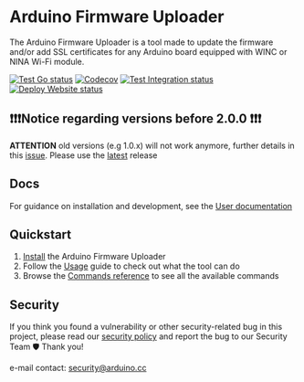 # Arduino Firmware Uploader

The Arduino Firmware Uploader is a tool made to update the firmware and/or add SSL certificates for any Arduino board
equipped with WINC or NINA Wi-Fi module.

[![Test Go status](https://github.com/arduino/arduino-fwuploader/actions/workflows/test-go-task.yml/badge.svg)](https://github.com/arduino/arduino-fwuploader/actions/workflows/test-go-task.yml)
[![Codecov](https://codecov.io/gh/arduino/arduino-fwuploader/branch/main/graph/badge.svg)](https://codecov.io/gh/arduino/arduino-fwuploader)
[![Test Integration status](https://github.com/arduino/arduino-fwuploader/actions/workflows/test-go-integration-task.yml/badge.svg)](https://github.com/arduino/arduino-fwuploader/actions/workflows/test-go-integration-task.yml)
[![Deploy Website status](https://github.com/arduino/arduino-fwuploader/actions/workflows/deploy-cobra-mkdocs-versioned-poetry.yml/badge.svg)](https://github.com/arduino/arduino-fwuploader/actions/workflows/deploy-cobra-mkdocs-versioned-poetry.yml)

## ❗❗❗Notice regarding versions before 2.0.0 ❗❗❗

**ATTENTION** old versions (e.g 1.0.x) will not work anymore, further details in this [issue]. Please use the [latest]
release

## Docs

For guidance on installation and development, see the [User documentation]

## Quickstart

1. [Install] the Arduino Firmware Uploader
1. Follow the [Usage] guide to check out what the tool can do
1. Browse the [Commands reference] to see all the available commands

## Security

If you think you found a vulnerability or other security-related bug in this project, please read our [security policy]
and report the bug to our Security Team 🛡️ Thank you!

e-mail contact: security@arduino.cc

[security policy]: https://github.com/arduino/arduino-fwuploader/security/policy
[user documentation]: https://arduino.github.io/arduino-fwuploader/
[install]: https://arduino.github.io/arduino-fwuploader/latest/installation
[usage]: https://arduino.github.io/arduino-fwuploader/latest/usage
[commands reference]: https://arduino.github.io/arduino-fwuploader/latest/commands/arduino-fwuploader/
[issue]: https://github.com/arduino/arduino-fwuploader/issues/93
[latest]: https://github.com/arduino/arduino-fwuploader/releases
